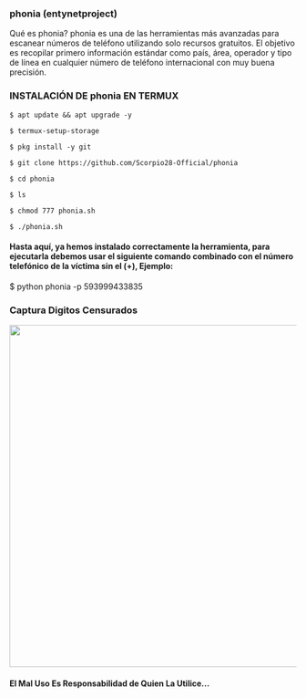 ### phonia (entynetproject)

Qué es phonia?
phonia es una de las herramientas más avanzadas para escanear números de teléfono utilizando solo recursos gratuitos. El objetivo es recopilar primero información estándar como país, área, operador y tipo de línea en cualquier número de teléfono internacional con muy buena precisión.

### INSTALACIÓN DE phonia EN TERMUX

```
$ apt update && apt upgrade -y

$ termux-setup-storage

$ pkg install -y git

$ git clone https://github.com/Scorpio28-Official/phonia

$ cd phonia

$ ls

$ chmod 777 phonia.sh

$ ./phonia.sh
```

#### Hasta aquí, ya hemos instalado correctamente la herramienta, para ejecutarla debemos usar el siguiente comando combinado con el número telefónico de la víctima sin el (+), Ejemplo:

$ python phonia -p 593999433835

### Captura Digitos Censurados
<p align="center">
	<img src="https://i.imgur.com/4s9V34R.jpg" width="600px">
</p>

#### El Mal Uso Es Responsabilidad de Quien La Utilice...

